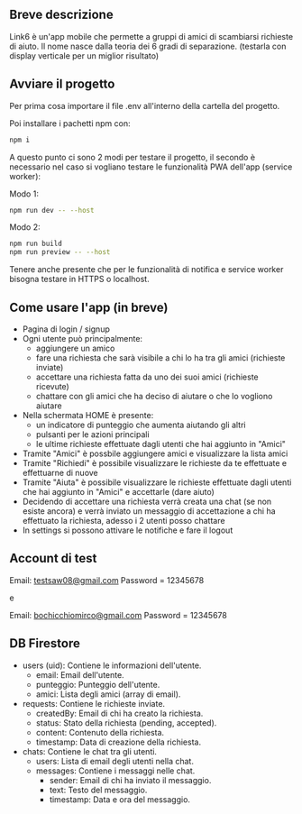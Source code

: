 ## Breve descrizione

Link6 è un'app mobile che permette a gruppi di amici di scambiarsi richieste di aiuto.
Il nome nasce dalla teoria dei 6 gradi di separazione. 
(testarla con display verticale per un miglior risultato)

## Avviare il progetto

Per prima cosa importare il file .env all'interno della cartella del progetto.

Poi installare i pachetti npm con:

```bash
npm i
```

A questo punto ci sono 2 modi per testare il progetto, 
il secondo è necessario nel caso si vogliano testare le funzionalità PWA dell'app (service worker):

Modo 1:

```bash
npm run dev -- --host
```

Modo 2:

```bash
npm run build
npm run preview -- --host
```

Tenere anche presente che per le funzionalità di notifica e service worker bisogna testare in HTTPS o localhost.

## Come usare l'app (in breve)

- Pagina di login / signup
- Ogni utente può principalmente: 
    - aggiungere un amico
    - fare una richiesta che sarà visibile a chi lo ha tra gli amici (richieste inviate)
    - accettare una richiesta fatta da uno dei suoi amici (richieste ricevute)
    - chattare con gli amici che ha deciso di aiutare o che lo vogliono aiutare
- Nella schermata HOME è presente:
    - un indicatore di punteggio che aumenta aiutando gli altri
    - pulsanti per le azioni principali
    - le ultime richieste effettuate dagli utenti che hai aggiunto in "Amici"
- Tramite "Amici" è possbile aggiungere amici e visualizzare la lista amici 
- Tramite "Richiedi" è possibile visualizzare le richieste da te effettuate e effettuarne di nuove
- Tramite "Aiuta" è possibile visualizzare le richieste effettuate dagli utenti che hai aggiunto in "Amici" e accettarle (dare aiuto)
- Decidendo di accettare una richiesta verrà creata una chat (se non esiste ancora) e verrà inviato un messaggio di accettazione a chi ha effettuato la richiesta, adesso i 2 utenti posso chattare
- In settings si possono attivare le notifiche e fare il logout

## Account di test

Email: testsaw08@gmail.com
Password = 12345678

e

Email: bochicchiomirco@gmail.com
Password = 12345678

## DB Firestore

- users (uid): Contiene le informazioni dell'utente.
    - email: Email dell'utente.
    - punteggio: Punteggio dell'utente.
    - amici: Lista degli amici (array di email).
- requests: Contiene le richieste inviate.
    - createdBy: Email di chi ha creato la richiesta.
    - status: Stato della richiesta (pending, accepted).
    - content: Contenuto della richiesta.
    - timestamp: Data di creazione della richiesta.
- chats: Contiene le chat tra gli utenti.
    - users: Lista di email degli utenti nella chat.
    - messages: Contiene i messaggi nelle chat.
        - sender: Email di chi ha inviato il messaggio.
        - text: Testo del messaggio.
        - timestamp: Data e ora del messaggio.